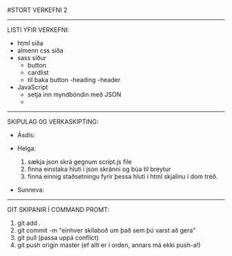 #STORT VERKEFNI 2

****************************************************************************
LISTI YFIR VERKEFNI:

  - html síða
  - almenn css síða
  - sass síður
    - button
    - cardlist
    - til baka button
    -heading
    -header
  - JavaScript
    - setja inn myndböndin með JSON
    -

****************************************************************************

SKIPULAG 0G VERKASKIPTING:

  - Ásdís:

  - Helga:
      1. sækja json skrá gegnum script.js file
      2. finna einstaka hluti í json skránni og búa til breytur
      3. finna einnig staðsetningu fyrir þessa hluti í html skjalinu í dom tréð.

  - Sunneva:


**************************************************************************

GIT SKIPANIR Í COMMAND PROMT:

  1. git add .
  2. git commit -m "einhver skilaboð um það sem þú varst að gera"
  3. git pull (passa uppá conflict)
  4. git push origin master (ef allt er í orden, annars má ekki push-a!)
